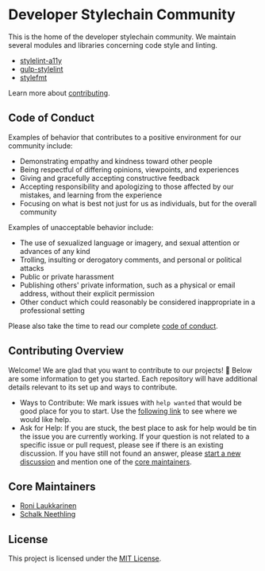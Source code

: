 # Developer Stylechain Community

This is the home of the developer stylechain community. We maintain several modules and libraries concerning code style and linting.

- [stylelint-a11y](https://github.com/developer-stylechain/stylelint-a11y)
- [gulp-stylelint](https://github.com/developer-stylechain/gulp-stylelint)
- [stylefmt](https://github.com/developer-stylechain/stylefmt)

Learn more about [contributing](CONTRIBUTING.md).

## Code of Conduct

Examples of behavior that contributes to a positive environment for our
community include:

- Demonstrating empathy and kindness toward other people
- Being respectful of differing opinions, viewpoints, and experiences
- Giving and gracefully accepting constructive feedback
- Accepting responsibility and apologizing to those affected by our mistakes,
  and learning from the experience
- Focusing on what is best not just for us as individuals, but for the overall
  community

Examples of unacceptable behavior include:

- The use of sexualized language or imagery, and sexual attention or advances of
  any kind
- Trolling, insulting or derogatory comments, and personal or political attacks
- Public or private harassment
- Publishing others' private information, such as a physical or email address,
  without their explicit permission
- Other conduct which could reasonably be considered inappropriate in a
  professional setting

Please also take the time to read our complete [code of conduct](CODE_OF_CONDUCT.md).

## Contributing Overview

Welcome! We are glad that you want to contribute to our projects! 💖 Below are some information to get you started. Each repository will have additional details relevant to its set up and ways to contribute.

- Ways to Contribute: We mark issues with `help wanted` that would be good place for you to start. Use the [following link](https://github.com/search?q=org:developer-stylechain+label:%22help+wanted%22&type=issues) to see where we would like help.
- Ask for Help: If you are stuck, the best place to ask for help would be tin the issue you are currently working. If your question is not related to a specific issue or pull request, please see if there is an existing discussion. If you have still not found an answer, please [start a new discussion](https://github.com/orgs/developer-stylechain/discussions/categories/help-and-support) and mention one of the [core maintainers](#core-maintainers).

## Core Maintainers

- [Roni Laukkarinen](https://github.com/ronilaukkarinen)
- [Schalk Neethling](https://github.com/schalkneethling)

## License

This project is licensed under the [MIT License](LICENSE).
